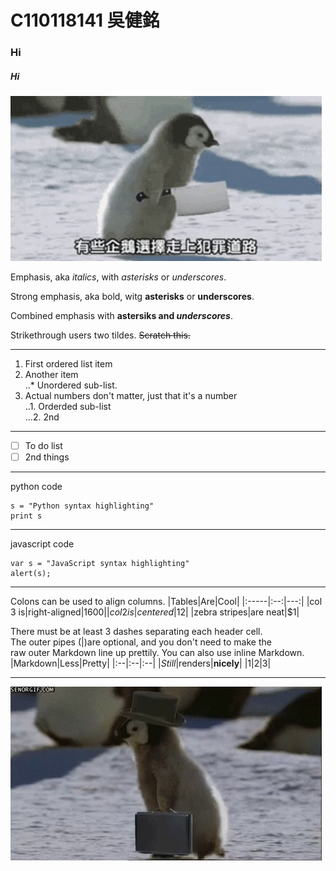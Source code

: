 # C110118141 吳健銘
### Hi
##### Hi
![TEST](P.gif "有些企鵝...")

  
Emphasis, aka *italics*, with *asterisks* or *underscores*.

Strong emphasis, aka bold, witg **asterisks** or **underscores**.

Combined emphasis with **astersiks and *underscores***.

Strikethrough users two tildes. ~~Scratch this.~~

---
1. First ordered list item
2. Another item<br>
    ..* Unordered sub-list.
3. Actual numbers don't matter, just that it's a number<br>
    ..1. Orderded sub-list<br>
    ...2. 2nd

---

- [ ] To do list
- [ ] 2nd things

---
python code
```python=
s = "Python syntax highlighting"
print s
```
---
javascript code
```javascript=
var s = "JavaScript syntax highlighting"
alert(s);
```
---
Colons can be used to align columns.
|Tables|Are|Cool|
|:-----|:--:|---:|
|col 3 is|right-aligned|$1600|
|col 2 is|centered|$12|
|zebra stripes|are neat|$1|

There must be at least 3 dashes separating each header cell.<br>
The outer pipes (|)are optional, and you don't need to make the<br>
raw outer Markdown line up prettily. You can also use inline Markdown.
|Markdown|Less|Pretty|
|:--|:--|:--|
|*Still*|renders|**nicely**|
|1|2|3|

---
![TEST2](O.gif "殺手企鵝")

